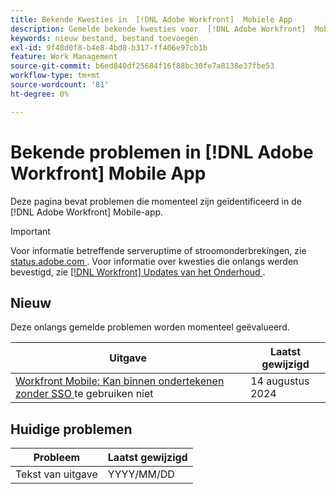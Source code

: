 ```yaml
---
title: Bekende Kwesties in  [!DNL Adobe Workfront]  Mobiele App
description: Gemelde bekende kwesties voor  [!DNL Adobe Workfront]  Mobiele App
keywords: nieuw bestand, bestand toevoegen
exl-id: 9f48d0f8-b4e8-4bd8-b317-ff406e97cb1b
feature: Work Management
source-git-commit: b6ed840df25684f16f88bc30fe7a8138e37fbe53
workflow-type: tm+mt
source-wordcount: '81'
ht-degree: 0%

---
```


# Bekende problemen in [!DNL Adobe Workfront] Mobile App

Deze pagina bevat problemen die momenteel zijn geïdentificeerd in de [!DNL Adobe Workfront] Mobile-app.

>[!IMPORTANT]
>
>Voor informatie betreffende serveruptime of stroomonderbrekingen, zie [ status.adobe.com ](https://status.adobe.com). Voor informatie over kwesties die onlangs werden bevestigd, zie [[!DNL Workfront]  Updates van het Onderhoud ](../maintenance/current-updates.md).

<!--**There are currently no known issues for [!DNL Workfront Mobile]**

-->



## Nieuw

Deze onlangs gemelde problemen worden momenteel geëvalueerd.

| **Uitgave** | **Laatst gewijzigd** |
| -----------------------------------------------------------------| ----------------- |
| [ Workfront Mobile: Kan binnen ondertekenen zonder SSO ](known-issues-workfront/wf-mobile-cannot-bypass-sso.md) te gebruiken niet | 14 augustus 2024 |

## Huidige problemen

| Probleem | Laatst gewijzigd |
|---|---|
| Tekst van uitgave | YYYY/MM/DD |
